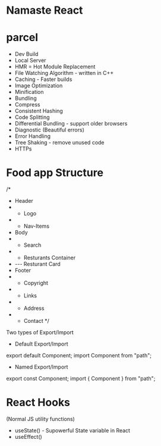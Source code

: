 # Namaste React 

# parcel
- Dev Build
- Local Server
- HMR = Hot Module Replacement
- File Watching Algorithm - written in C++
- Caching - Faster builds
- Image Optimization
- Minification
- Bundling
- Compress
- Consistent Hashing
- Code Splitting
- Differential Bundling - support older browsers
- Diagnostic (Beautiful errors)
- Error Handling
- Tree Shaking - remove unused code
- HTTPs 


# Food app Structure

/*

* Header
* - Logo
* - Nav-Items
* Body
* - Search
* - Resturants Container
* --- Resturant Card
* Footer
* - Copyright
* - Links
* - Address
* - Contact
*/


Two types of Export/Import

- Default Export/Import

export default Component;
import Component from "path";

- Named Export/Import

export const Component;
import { Component } from "path";


# React Hooks
 (Normal JS utility functions)

- useState() - Supowerful State variable in React
- useEffect()